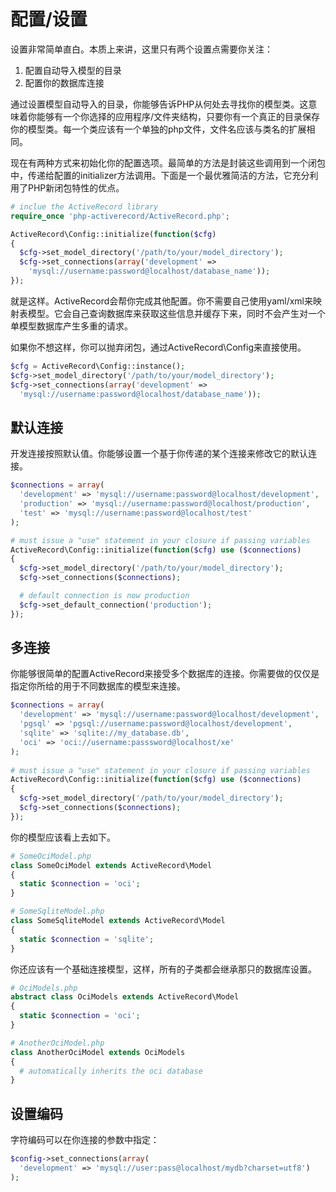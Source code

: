 # 配置/设置

设置非常简单直白。本质上来讲，这里只有两个设置点需要你关注：

1. 配置自动导入模型的目录
2. 配置你的数据库连接

通过设置模型自动导入的目录，你能够告诉PHP从何处去寻找你的模型类。这意味着你能够有一个你选择的应用程序/文件夹结构，只要你有一个真正的目录保存你的模型类。每一个类应该有一个单独的php文件，文件名应该与类名的扩展相同。

现在有两种方式来初始化你的配置选项。最简单的方法是封装这些调用到一个闭包中，传递给配置的initializer方法调用。下面是一个最优雅简洁的方法，它充分利用了PHP新闭包特性的优点。

```php
# inclue the ActiveRecord library
require_once 'php-activerecord/ActiveRecord.php';

ActiveRecord\Config::initialize(function($cfg)
{
  $cfg->set_model_directory('/path/to/your/model_directory');
  $cfg->set_connections(array('development' =>
    'mysql://username:password@localhost/database_name'));
});
```

就是这样。ActiveRecord会帮你完成其他配置。你不需要自己使用yaml/xml来映射表模型。它会自己查询数据库来获取这些信息并缓存下来，同时不会产生对一个单模型数据库产生多重的请求。

如果你不想这样，你可以抛弃闭包，通过ActiveRecord\Config来直接使用。

```php
$cfg = ActiveRecord\Config::instance();
$cfg->set_model_directory('/path/to/your/model_directory');
$cfg->set_connections(array('development' =>
  'mysql://username:password@localhost/database_name'));
```

## 默认连接

开发连接按照默认值。你能够设置一个基于你传递的某个连接来修改它的默认连接。

```php
$connections = array(
  'development' => 'mysql://username:password@localhost/development',
  'production' => 'mysql://username:password@localhost/production',
  'test' => 'mysql://username:password@localhost/test'
);

# must issue a "use" statement in your closure if passing variables
ActiveRecord\Config::initialize(function($cfg) use ($connections)
{
  $cfg->set_model_directory('/path/to/your/model_directory');
  $cfg->set_connections($connections);

  # default connection is now production
  $cfg->set_default_connection('production');
});
```

## 多连接

你能够很简单的配置ActiveRecord来接受多个数据库的连接。你需要做的仅仅是指定你所给的用于不同数据库的模型来连接。

```php
$connections = array(
  'development' => 'mysql://username:password@localhost/development',
  'pgsql' => 'pgsql://username:password@localhost/development',
  'sqlite' => 'sqlite://my_database.db',
  'oci' => 'oci://username:passsword@localhost/xe'
);
 
# must issue a "use" statement in your closure if passing variables
ActiveRecord\Config::initialize(function($cfg) use ($connections)
{
  $cfg->set_model_directory('/path/to/your/model_directory');
  $cfg->set_connections($connections);
});
```

你的模型应该看上去如下。

```php
# SomeOciModel.php
class SomeOciModel extends ActiveRecord\Model
{
  static $connection = 'oci';
}

# SomeSqliteModel.php
class SomeSqliteModel extends ActiveRecord\Model
{
  static $connection = 'sqlite';
}
```

你还应该有一个基础连接模型，这样，所有的子类都会继承那只的数据库设置。

```php
# OciModels.php
abstract class OciModels extends ActiveRecord\Model
{
  static $connection = 'oci';
}

# AnotherOciModel.php
class AnotherOciModel extends OciModels
{
  # automatically inherits the oci database
}
```

## 设置编码

字符编码可以在你连接的参数中指定：

```php
$config->set_connections(array(
  'development' => 'mysql://user:pass@localhost/mydb?charset=utf8')
);

```

